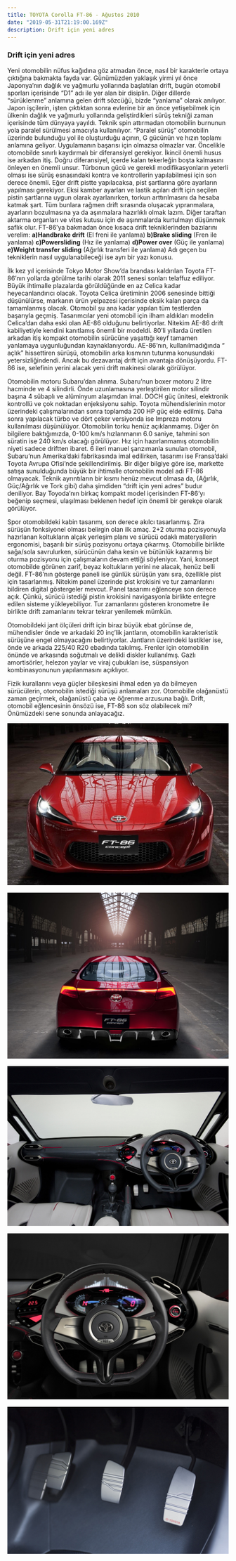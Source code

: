 ```yaml
---
title: TOYOTA Corolla FT-86 - Ağustos 2010
date: "2019-05-31T21:19:00.169Z"
description: Drift için yeni adres
---
```


### Drift için yeni adres

Yeni otomobilin nüfus kağıdına göz atmadan önce, nasıl bir karakterle ortaya çıktığına bakmakta fayda var. Günümüzden yaklaşık yirmi yıl önce Japonya’nın dağlık ve yağmurlu yollarında başlatılan drift, bugün otomobil sporları içerisinde “D1”  adı ile yer alan bir disiplin. Diğer dillerde “sürüklenme” anlamına gelen drift sözcüğü, bizde “yanlama” olarak anılıyor. Japon işçilerin, işten çıktıktan sonra evlerine bir an önce yetişebilmek için ülkenin dağlık ve yağmurlu yollarında geliştirdikleri sürüş tekniği zaman içerisinde tüm dünyaya yayıldı. Teknik spin attırmadan otomobilin burnunun yola paralel sürülmesi amacıyla kullanılıyor. “Paralel sürüş” otomobilin üzerinde bulunduğu yol ile oluşturduğu açının, G gücünün ve hızın toplamı anlamına geliyor. Uygulamanın başarısı için olmazsa olmazlar var. Öncelikle otomobilde sınırlı kaydırmalı bir diferansiyel gerekiyor. İkincil önemli husus ise arkadan itiş. Doğru diferansiyel, içerde kalan tekerleğin boşta kalmasını önleyen en önemli unsur. Türbonun gücü ve gerekli modifikasyonların yeterli olması ise sürüş esnasındaki kontra ve kontrollerin yapılabilmesi için son derece önemli. Eğer drift pistte yapılacaksa, pist şartlarına göre ayarların yapılması gerekiyor. Eksi kamber ayarları ve lastik açıları drift için seçilen pistin şartlarına uygun olarak ayarlanırken, torkun arttırılmasını da hesaba katmak şart. Tüm bunlara rağmen drift sırasında oluşacak yıpranmalara, ayarların bozulmasına ya da aşınmalara hazırlıklı olmak lazım. Diğer taraftan aktarma organları ve vites kutusu için de aşınmalarda kurtulmayı düşünmek saflık olur. FT-86’ya bakmadan önce kısaca drift tekniklerinden bazılarını verelim: __a)Handbrake drift__ (El freni ile yanlama) __b)Brake sliding__ (Fren ile yanlama) __c)Powersliding__ (Hız ile yanlama) __d)Power over__ (Güç ile yanlama) __e)Weight transfer sliding__ (Ağırlık transferi ile yanlama) Adı geçen bu tekniklerin nasıl uygulanabileceği ise ayrı bir yazı konusu.

İlk kez yıl içerisinde Tokyo Motor Show’da brandası kaldırılan Toyota FT-86’nın yollarda görülme tarihi olarak 2011 senesi sonları telaffuz ediliyor. Büyük ihtimalle plazalarda görüldüğünde en az Celica kadar heyecanlandırıcı olacak. Toyota Celica üretiminin 2006 senesinde bittiği düşünülürse, markanın ürün yelpazesi içerisinde eksik kalan parça da tamamlanmış olacak. Otomobil şu ana kadar yapılan tüm testlerden başarıyla geçmiş. Tasarımcılar yeni otomobil için ilham aldıkları modelin Celica’dan daha eski olan AE-86 olduğunu belirtiyorlar. Nitekim AE-86 drift kabiliyetiyle kendini kanıtlamış önemli bir modeldi. 80’li yıllarda üretilen arkadan itiş kompakt otomobilin sürücüne yaşattığı keyf tamamen yanlamaya uygunluğundan kaynaklanıyordu. AE-86’nın, kullanılmadığında “ açlık” hissettiren sürüşü, otomobilin arka kısmının tutunma konusundaki yetersizliğindendi. Ancak bu dezavantaj drift için avantaja dönüşüyordu. FT-86 ise, selefinin yerini alacak yeni drift makinesi olarak görülüyor.

Otomobilin motoru Subaru’dan alınma. Subaru’nun boxer motoru 2 litre hacminde ve 4 silindirli. Önde uzunlamasına yerleştirilen motor silindir başına 4 sübaplı ve alüminyum alaşımdan imal. DOCH güç ünitesi, elektronik kontrollü ve çok noktadan enjeksiyonu sahip. Toyota mühendislerinin motor üzerindeki çalışmalarından sonra toplamda 200 HP güç elde edilmiş. Daha sonra yapılacak türbo ve  dört çeker versiyonda ise Impreza motoru kullanılması düşünülüyor. Otomobilin torku henüz açıklanmamış. Diğer ön bilgilere baktığımızda, 0-100 km/s hızlanmanın 6.0 saniye, tahmini son süratin ise 240 km/s olacağı görülüyor. Hız için hazırlanmamış otomobilin niyeti sadece driftten ibaret. 6 ileri manuel şanzımanla sunulan otomobil, Subaru’nun Amerika’daki fabrikasında imal edilirken, tasarımı ise Fransa’daki Toyota Avrupa Ofisi’nde şekillendirilmiş. Bir diğer bilgiye göre ise, markette satışa sunulduğunda büyük bir ihtimalle otomobilin model adı FT-86 olmayacak. Teknik ayrıntıların bir kısmı henüz mevcut olmasa da, (Ağırlık, Güç/Ağırlık ve Tork gibi) daha şimdiden “drift için yeni adres” budur deniliyor. Bay Toyoda’nın birkaç kompakt model içerisinden FT-86’yı beğenip seçmesi, ulaşılması beklenen hedef için önemli bir gerekçe olarak görülüyor.

Spor otomobildeki kabin tasarımı, son derece akılcı tasarlanmış. Zira sürüşün fonksiyonel olması belirgin olan ilk amaç. 2+2 oturma pozisyonuyla hazırlanan koltukların alçak yerleşim planı ve sürücü odaklı materyallerin ergonomisi, başarılı bir sürüş pozisyonu ortaya çıkarmış. Otomobille birlikte sağa/sola savrulurken, sürücünün daha kesin ve bütünlük kazanmış bir oturma pozisyonu için çalışmaların devam ettiği söyleniyor. Yani, konsept otomobilde görünen zarif, beyaz koltukların yerini ne alacak, henüz belli değil. FT-86’nın gösterge paneli ise günlük sürüşün yanı sıra, özellikle pist için tasarlanmış. Nitekim panel üzerinde pist krokisini ve tur zamanlarını bildiren digital göstergeler mevcut. Panel tasarımı eğlenceye son derece açık. Çünkü, sürücü istediği pistin krokisini navigasyonla birlikte entegre edilen sisteme yükleyebiliyor. Tur zamanlarını gösteren kronometre ile birlikte drift zamanlarını tekrar tekrar yenilemek mümkün.

Otomobildeki jant ölçüleri drift için biraz büyük ebat görünse de, mühendisler önde ve arkadaki 20 inç’lik jantların, otomobilin karakteristik sürüşüne engel olmayacağını belirtiyorlar. Jantların üzerindeki lastikler ise, önde ve arkada 225/40 R20 ebadında takılmış. Frenler için otomobilin önünde ve arkasında soğutmalı ve delikli diskler kullanılmış. Gazlı amortisörler, helezon yaylar ve viraj çubukları ise, süspansiyon kombinasyonunun yapılanmasını açıklıyor.

Fizik kurallarını veya güçler bileşkesini ihmal eden ya da bilmeyen sürücülerin, otomobilin istediği sürüşü anlamaları zor. Otomobille olağanüstü zaman geçirmek, olağanüstü çaba ve öğrenme arzusuna bağlı. Drift, otomobil eğlencesinin önsözü ise, FT-86 son söz olabilecek mi? Önümüzdeki sene sonunda anlayacağız.

![toyota-corolla-ft-1](./toyota-corolla-ft-1.jpg)

![toyota-corolla-ft-2](./toyota-corolla-ft-2.jpg)

![toyota-corolla-ft-3](./toyota-corolla-ft-3.jpg)

![toyota-corolla-ft-4](./toyota-corolla-ft-4.jpg)

![toyota-corolla-ft-5](./toyota-corolla-ft-5.jpg)
